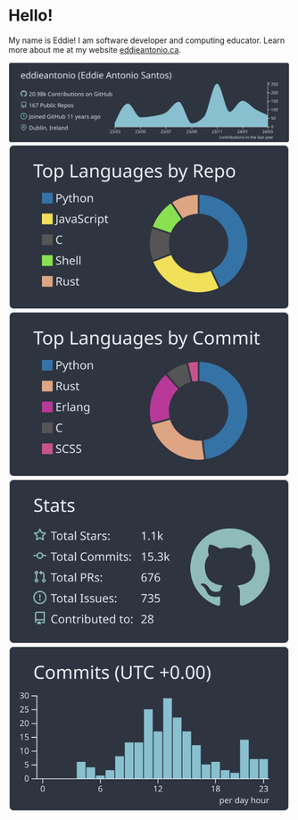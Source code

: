 # Hello!

My name is Eddie! I am software developer and computing educator.
Learn more about me at my website [eddieantonio.ca](https://eddieantonio.ca/).

<!-- Based on https://github.com/eddieantonio/github-profile-summary-cards/wiki/Tutorial -->

[![](https://raw.githubusercontent.com/eddieantonio/eddieantonio/master/profile-summary-card-output/nord_dark/0-profile-details.svg)](https://github.com/vn7n24fzkq/github-profile-summary-cards)
[![](https://raw.githubusercontent.com/eddieantonio/eddieantonio/master/profile-summary-card-output/nord_dark/1-repos-per-language.svg)](https://github.com/vn7n24fzkq/github-profile-summary-cards) [![](https://raw.githubusercontent.com/eddieantonio/eddieantonio/master/profile-summary-card-output/nord_dark/2-most-commit-language.svg)](https://github.com/vn7n24fzkq/github-profile-summary-cards)
[![](https://raw.githubusercontent.com/eddieantonio/eddieantonio/master/profile-summary-card-output/nord_dark/3-stats.svg)](https://github.com/vn7n24fzkq/github-profile-summary-cards) [![](https://raw.githubusercontent.com/eddieantonio/eddieantonio/master/profile-summary-card-output/nord_dark/4-productive-time.svg)](https://github.com/vn7n24fzkq/github-profile-summary-cards)
